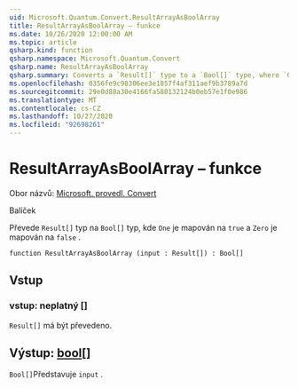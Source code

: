 ```yaml
---
uid: Microsoft.Quantum.Convert.ResultArrayAsBoolArray
title: ResultArrayAsBoolArray – funkce
ms.date: 10/26/2020 12:00:00 AM
ms.topic: article
qsharp.kind: function
qsharp.namespace: Microsoft.Quantum.Convert
qsharp.name: ResultArrayAsBoolArray
qsharp.summary: Converts a `Result[]` type to a `Bool[]` type, where `One` is mapped to `true` and `Zero` is mapped to `false`.
ms.openlocfilehash: 0356fe9c98306ee3e1857f4af311aef9b3789a7d
ms.sourcegitcommit: 29e0d88a30e4166fa580132124b0eb57e1f0e986
ms.translationtype: MT
ms.contentlocale: cs-CZ
ms.lasthandoff: 10/27/2020
ms.locfileid: "92698261"
---
```

# <a name="resultarrayasboolarray-function"></a>ResultArrayAsBoolArray – funkce

Obor názvů: [Microsoft. provedl. Convert](xref:Microsoft.Quantum.Convert)

Balíček [](https://nuget.org/packages/)


Převede `Result[]` typ na `Bool[]` typ, kde `One` je mapován na `true` a `Zero` je mapován na `false` .

```qsharp
function ResultArrayAsBoolArray (input : Result[]) : Bool[]
```


## <a name="input"></a>Vstup

### <a name="input--__invalidresult__"></a>vstup: __neplatný <Result>__ []

`Result[]` má být převedeno.



## <a name="output--bool"></a>Výstup: [bool](xref:microsoft.quantum.lang-ref.bool)[]

`Bool[]`Představuje `input` .